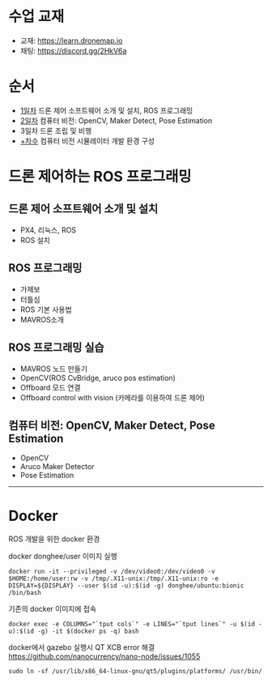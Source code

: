 # 수업 교재

 - 교재: https://learn.dronemap.io
 - 채팅: https://discord.gg/2HkV6a

# 순서
 - [1일차](https://raw.githack.com/donghee/CodingLife/master/20180724/PX4-Dev-Workshop/kumoh/1.html) 드론 제어 소프트웨어 소개 및 설치, ROS 프로그래밍
 - [2일차](https://raw.githack.com/donghee/CodingLife/master/20180724/PX4-Dev-Workshop/kumoh/2.html) 컴퓨터 비전: OpenCV, Maker Detect, Pose Estimation
 - 3일차 드론 조립 및 비행
 - [+차수](https://raw.githack.com/donghee/CodingLife/master/20180724/PX4-Dev-Workshop/kumoh/3.html) 컴퓨터 비전 시뮬레이터 개발 환경 구성

# 드론 제어하는 ROS 프로그래밍

## 드론 제어 소프트웨어 소개 및 설치
 - PX4, 리눅스, ROS
 - ROS 설치

## ROS 프로그래밍
 - 가제보
 - 터틀심
 - ROS 기본 사용법
 - MAVROS소개

## ROS 프로그래밍 실습
 - MAVROS 노드 만들기
 - OpenCV(ROS CvBridge, aruco pos estimation)
 - Offboard 모드 연결
 - Offboard control with vision (카메라를 이용하여 드론 제어)

## 컴퓨터 비전: OpenCV, Maker Detect, Pose Estimation
 - OpenCV
 - Aruco Maker Detector
 - Pose Estimation

----

# Docker

ROS 개발을 위한  docker 환경

docker donghee/user 이미지 실행

```
docker run -it --privileged -v /dev/video0:/dev/video0 -v $HOME:/home/user:rw -v /tmp/.X11-unix:/tmp/.X11-unix:ro -e DISPLAY=${DISPLAY} --user $(id -u):$(id -g) donghee/ubuntu:bionic /bin/bash
```

기존의 docker 이미지에 접속

```
docker exec -e COLUMNS="`tput cols`" -e LINES="`tput lines`" -u $(id -u):$(id -g) -it $(docker ps -q) bash
```

docker에서 gazebo 실행시 QT XCB error 해결 https://github.com/nanocurrency/nano-node/issues/1055
```
sudo ln -sf /usr/lib/x86_64-linux-gnu/qt5/plugins/platforms/ /usr/bin/
```
